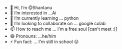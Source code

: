 - 👋 Hi, I’m @Shantanu
- 👀 I’m interested in ...Ai
- 🌱 I’m currently learning ... python 
- 💞️ I’m looking to collaborate on ... google colab
- 📫 How to reach me ... i'm a free soul [can't meet :)]
- 😄 Pronouns: ...he/him
- ⚡ Fun fact: ... I'm still in school 😑

<!---
SxH2928/SxH2928 is a ✨ special ✨ repository because its `README.md` (this file) appears on your GitHub profile.
You can click the Preview link to take a look at your changes.
--->
